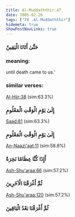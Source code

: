 ```yaml
---
title: Al-Muddaththir:47
date: 2005-02-26
tags: ["74 .Al-Muddaththir"]
hidemeta: true 
ShowPostNavLinks: true 
---
```

### حَتَّىٰ أَتَانَا الْيَقِينُ
### meaning: 
until death came to us.’
### similar verses: 

[Al-Hijr:38](/15/38) (sim:63.3%)

### إِلَىٰ يَوْمِ الْوَقْتِ الْمَعْلُومِ

[Saad:81](/38/81) (sim:63.3%)

### إِلَىٰ يَوْمِ الْوَقْتِ الْمَعْلُومِ

[An-Naazi'aat:11](/79/11) (sim:58.8%)

### أَإِذَا كُنَّا عِظَامًا نَخِرَةً

[Ash-Shu'araa:66](/26/66) (sim:57.2%)

### ثُمَّ أَغْرَقْنَا الْآخَرِينَ

[Ash-Shu'araa:120](/26/120) (sim:57.2%)

### ثُمَّ أَغْرَقْنَا بَعْدُ الْبَاقِينَ
